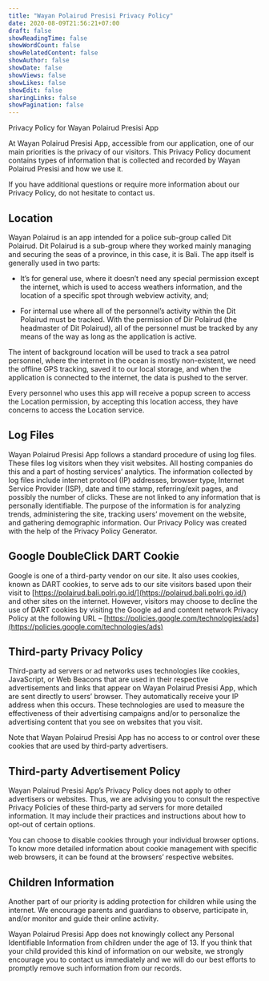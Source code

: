 ```yaml
---
title: "Wayan Polairud Presisi Privacy Policy"
date: 2020-08-09T21:56:21+07:00
draft: false
showReadingTime: false
showWordCount: false
showRelatedContent: false
showAuthor: false
showDate: false
showViews: false
showLikes: false
showEdit: false
sharingLinks: false
showPagination: false
---
```


Privacy Policy for Wayan Polairud Presisi App

At Wayan Polairud Presisi App, accessible from our application, one of our main priorities is the privacy of our visitors. This Privacy Policy document contains types of information that is collected and recorded by Wayan Polairud Presisi and how we use it.

If you have additional questions or require more information about our Privacy Policy, do not hesitate to contact us.

## Location
Wayan Polairud is an app intended for a police sub-group called Dit Polairud. Dit Polairud is a sub-group where they worked mainly managing and securing the seas of a province, in this case, it is Bali. The app itself is generally used in two parts:

- It’s for general use, where it doesn’t need any special permission except the internet, which is used to access weathers information, and the location of a specific spot through webview activity, and;

- For internal use where all of the personnel’s activity within the Dit Polairud must be tracked. With the permission of Dir Polairud (the headmaster of Dit Polairud), all of the personnel must be tracked by any means of the way as long as the application is active.

The intent of background location will be used to track a sea patrol personnel, where the internet in the ocean is mostly non-existent, we need the offline GPS tracking, saved it to our local storage, and when the application is connected to the internet, the data is pushed to the server.

Every personnel who uses this app will receive a popup screen to access the Location permission, by accepting this location access, they have concerns to access the Location service.

## Log Files
Wayan Polairud Presisi App follows a standard procedure of using log files. These files log visitors when they visit websites. All hosting companies do this and a part of hosting services’ analytics. The information collected by log files include internet protocol (IP) addresses, browser type, Internet Service Provider (ISP), date and time stamp, referring/exit pages, and possibly the number of clicks. These are not linked to any information that is personally identifiable. The purpose of the information is for analyzing trends, administering the site, tracking users’ movement on the website, and gathering demographic information. Our Privacy Policy was created with the help of the Privacy Policy Generator.

## Google DoubleClick DART Cookie
Google is one of a third-party vendor on our site. It also uses cookies, known as DART cookies, to serve ads to our site visitors based upon their visit to [https://polairud.bali.polri.go.id/](https://polairud.bali.polri.go.id/) and other sites on the internet. However, visitors may choose to decline the use of DART cookies by visiting the Google ad and content network Privacy Policy at the following URL – [https://policies.google.com/technologies/ads](https://policies.google.com/technologies/ads)

## Third-party Privacy Policy
Third-party ad servers or ad networks uses technologies like cookies, JavaScript, or Web Beacons that are used in their respective advertisements and links that appear on Wayan Polairud Presisi App, which are sent directly to users’ browser. They automatically receive your IP address when this occurs. These technologies are used to measure the effectiveness of their advertising campaigns and/or to personalize the advertising content that you see on websites that you visit.

Note that Wayan Polairud Presisi App has no access to or control over these cookies that are used by third-party advertisers.

## Third-party Advertisement Policy
Wayan Polairud Presisi App’s Privacy Policy does not apply to other advertisers or websites. Thus, we are advising you to consult the respective Privacy Policies of these third-party ad servers for more detailed information. It may include their practices and instructions about how to opt-out of certain options.

You can choose to disable cookies through your individual browser options. To know more detailed information about cookie management with specific web browsers, it can be found at the browsers’ respective websites.

## Children Information
Another part of our priority is adding protection for children while using the internet. We encourage parents and guardians to observe, participate in, and/or monitor and guide their online activity.

Wayan Polairud Presisi App does not knowingly collect any Personal Identifiable Information from children under the age of 13. If you think that your child provided this kind of information on our website, we strongly encourage you to contact us immediately and we will do our best efforts to promptly remove such information from our records.
